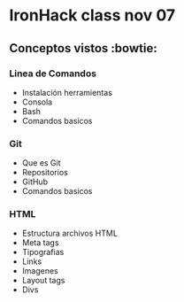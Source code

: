 # IronHack class nov 07

## Conceptos vistos :bowtie:

### Linea de Comandos

- Instalación herramientas
- Consola
- Bash
- Comandos basicos

### Git

- Que es Git
- Repositorios
- GitHub
- Comandos basicos

### HTML

- Estructura archivos HTML
- Meta tags
- Tipografias
- Links
- Imagenes
- Layout tags
- Divs

